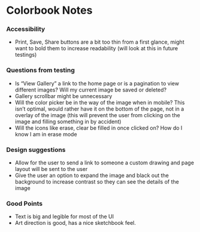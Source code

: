 # Colorbook Notes

### Accessibility

* Print, Save, Share buttons are a bit too thin from a first glance, might want to bold them to increase readability (will look at this in future testings)

### Questions from testing

* Is “View Gallery” a link to the home page or is a pagination to view different images? Will my current image be saved or deleted?
* Gallery scrollbar might be unnecessary
* Will the color picker be in the way of the image when in mobile? This isn’t optimal, would rather have it on the bottom of the page, not in a overlay of the image (this will prevent the user from clicking on the image and filling something in by accident)
* Will the icons like erase, clear be filled in once clicked on? How do I know I am in erase mode


### Design suggestions
 
* Allow for the user to send a link to someone a custom drawing and page layout will be sent to the user 
*  Give the user an option to expand the image and black out the background to increase contrast so they can see the details of the image            

### Good Points
* Text is big and legible for most of the UI
* Art direction is good, has a nice sketchbook feel. 